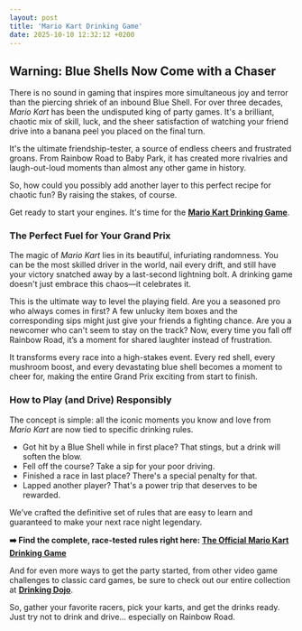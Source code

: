 ```yaml
---
layout: post
title: 'Mario Kart Drinking Game'
date: 2025-10-10 12:32:12 +0200
---
```


## Warning: Blue Shells Now Come with a Chaser

There is no sound in gaming that inspires more simultaneous joy and terror than the piercing shriek of an inbound Blue Shell. For over three decades, _Mario Kart_ has been the undisputed king of party games. It's a brilliant, chaotic mix of skill, luck, and the sheer satisfaction of watching your friend drive into a banana peel you placed on the final turn.

It's the ultimate friendship-tester, a source of endless cheers and frustrated groans. From Rainbow Road to Baby Park, it has created more rivalries and laugh-out-loud moments than almost any other game in history.

So, how could you possibly add another layer to this perfect recipe for chaotic fun? By raising the stakes, of course.

Get ready to start your engines. It's time for the **[Mario Kart Drinking Game](https://drinkingdojo.com/articles/mario-kart)**.

### The Perfect Fuel for Your Grand Prix

The magic of _Mario Kart_ lies in its beautiful, infuriating randomness. You can be the most skilled driver in the world, nail every drift, and still have your victory snatched away by a last-second lightning bolt. A drinking game doesn't just embrace this chaos—it celebrates it.

This is the ultimate way to level the playing field. Are you a seasoned pro who always comes in first? A few unlucky item boxes and the corresponding sips might just give your friends a fighting chance. Are you a newcomer who can't seem to stay on the track? Now, every time you fall off Rainbow Road, it’s a moment for shared laughter instead of frustration.

It transforms every race into a high-stakes event. Every red shell, every mushroom boost, and every devastating blue shell becomes a moment to cheer for, making the entire Grand Prix exciting from start to finish.

### How to Play (and Drive) Responsibly

The concept is simple: all the iconic moments you know and love from _Mario Kart_ are now tied to specific drinking rules.

- Got hit by a Blue Shell while in first place? That stings, but a drink will soften the blow.
- Fell off the course? Take a sip for your poor driving.
- Finished a race in last place? There's a special penalty for that.
- Lapped another player? That's a power trip that deserves to be rewarded.

We’ve crafted the definitive set of rules that are easy to learn and guaranteed to make your next race night legendary.

**➡️ Find the complete, race-tested rules right here: [The Official Mario Kart Drinking Game](https://drinkingdojo.com/articles/mario-kart)**

And for even more ways to get the party started, from other video game challenges to classic card games, be sure to check out our entire collection at **[Drinking Dojo](https://drinkingdojo.com)**.

So, gather your favorite racers, pick your karts, and get the drinks ready. Just try not to drink and drive... especially on Rainbow Road.
